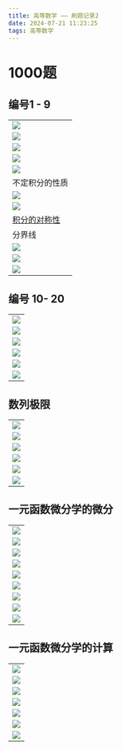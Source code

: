 ```yaml
---
title: 高等数学 —— 刷题记录2
date: 2024-07-21 11:23:25
tags: 高等数学
---
```


# 1000题


## 编号1 - 9
| |
| :------ | 
| ![](pic/1000-1-4.jpg) |
| ![](pic/1000-1-4-zhuieda.jpg) |
| ![](pic/1000-2.jpg) |
| ![](pic/1000-3.jpg) |
| ![](pic/1000-5-6.jpg) |
| 不定积分的性质 |
| ![](pic/1000-5-jfxz.jpg) |
| ![](pic/1000-5-djfxz.jpg) |
| [积分的对称性](https://zhaokaifeng.com/17523/) |
| 分界线 |
| ![](pic/1000-7.jpg) |
| ![](pic/1000-8.jpg) |
| ![](pic/1000-9.jpg) |


## 编号 10- 20

| |
| :------ |
| ![](pic/1000-10-20.jpg) |
| ![](pic/1000-11.jpg) |
| ![](pic/1000-12.jpg) |
| ![](pic/1000-13-15.jpg) |
| ![](pic/1000-17.jpg) |
| ![](pic/1000-18-19.jpg) |


## 数列极限 

| |
| :------ |
| ![](pic/1000-2-1.jpg) |
| ![](pic/1000-2-2.jpg) |
| ![](pic/1000-2-3-4.jpg) |
| ![](pic/1000-2-5-6.jpg) |
| ![](pic/1000-2-7-9.jpg) |
| ![](pic/1000-2-10-13.jpg) |


## 一元函数微分学的微分

| |
| :------ |
| ![](pic/1000-3-1-2.jpg) |
| ![](pic/1000-3-3.jpg) |
| ![](pic/1000-3-4.jpg) |
| ![](pic/1000-3-5.jpg) |
| ![](pic/1000-3-6.jpg) |
| ![](pic/1000-3-7.jpg) |
| ![](pic/1000-3-8.jpg) |
| ![](pic/1000-3-9.jpg) |
| ![](pic/1000-3-10.jpg) |

## 一元函数微分学的计算

| |
| :------ |
| ![](pic/1000-4-2.jpg)  |
| ![](pic/1000-4-3-4.jpg)  |
| ![](pic/1000-4-5-7.jpg)  |
| ![](pic/1000-4-6.jpg)  |
| ![](pic/1000-4-8.jpg)  |
| ![](pic/1000-4-9-10.jpg)  |
| ![](pic/1000-4-11.jpg)  |
